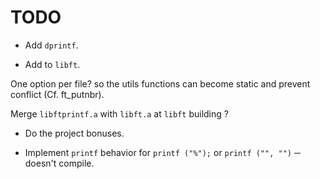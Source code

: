 
#           TODO

- Add `dprintf`.

- Add to `libft`.

One option per file? so the utils functions can become static and prevent
conflict (Cf. ft_putnbr).

Merge `libftprintf.a` with `libft.a` at `libft` building ?

- Do the project bonuses.

- Implement `printf` behavior for `printf ("%");` or `printf ("", "")` ─ doesn't
  compile.
